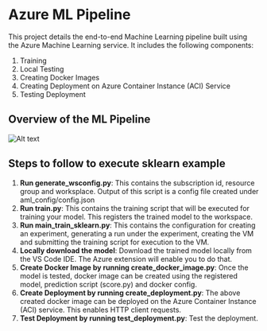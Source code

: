# Azure ML Pipeline

This project details the end-to-end Machine Learning pipeline built using the Azure Machine Learning service. It includes the following components: <br>
1. Training 
2. Local Testing 
3. Creating Docker Images
4. Creating Deployment on Azure Container Instance (ACI) Service
5. Testing Deployment

## Overview of the ML Pipeline
![Alt text](./extras/ML-Pipeline.png?raw=true "Title")

## Steps to follow to execute sklearn example

1. **Run generate_wsconfig.py**: This contains the subscription id, resource group and worksplace. Output of this script is a config file created under aml_config/config.json <br>
2. **Run train.py**: This contains the training script that will be executed for training your model. This registers the trained model to the workspace. <br>
3. **Run main_train_sklearn.py**: This contains the configuration for creating an experiment, generating a run under the experiment, creating the VM and submitting the training script for execution to the VM. 
4. **Locally download the model**: Download the trained model locally from the VS Code IDE. The Azure extension will enable you to do that. 
5. **Create Docker Image by running create_docker_image.py**: Once the model is tested, docker image can be created using the registered model, prediction script (score.py) and docker config. 
6. **Create Deployment by running create_deployment.py**: The above created docker image can be deployed on the Azure Container Instance (ACI) service. This enables HTTP client requests. 
7. **Test Deployment by running test_deployment.py**: Test the deployment. 
